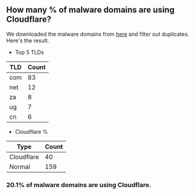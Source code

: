 ## How many % of malware domains are using Cloudflare?


We downloaded the malware domains from [here](https://urlhaus.abuse.ch) and filter out duplicates.
Here's the result.


[//]: # (start replacement)


- Top 5 TLDs

| TLD | Count |
| --- | --- |
| com | 83 |
| net | 12 |
| za | 8 |
| ug | 7 |
| cn | 6 |


- Cloudflare %

| Type | Count |
| --- | --- |
| Cloudflare | 40 |
| Normal | 159 |


### 20.1% of malware domains are using Cloudflare.